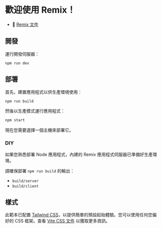 # 歡迎使用 Remix！

- 📖 [Remix 文件](https://remix.run/docs)

## 開發

運行開發伺服器：

```shellscript
npm run dev
```

## 部署

首先，建置應用程式以供生產環境使用：

```sh
npm run build
```

然後以生產模式運行應用程式：

```sh
npm start
```

現在您需要選擇一個主機來部署它。

### DIY

如果您熟悉部署 Node 應用程式，內建的 Remix 應用程式伺服器已準備好生產環境。

請確保部署 `npm run build` 的輸出：

- `build/server`
- `build/client`

## 樣式

此範本已配置 [Tailwind CSS](https://tailwindcss.com/)，以提供簡單的預設起始體驗。您可以使用任何您偏好的 CSS 框架。查看 [Vite CSS 文件](https://vitejs.dev/guide/features.html#css) 以獲取更多資訊。
